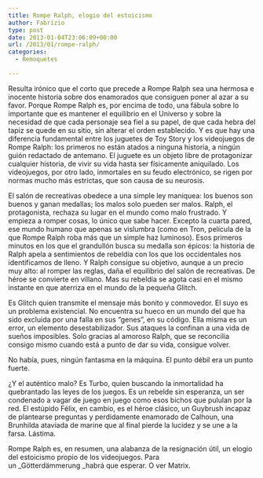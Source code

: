 ```yaml
---
title: Rompe Ralph, elogio del estoicismo
author: Fabrizio
type: post
date: 2013-01-04T23:06:09+00:00
url: /2013/01/rompe-ralph/
categories:
  - Remoquetes

---
```

Resulta irónico que el corto que precede a Rompe Ralph sea una hermosa e inocente historia sobre dos enamorados que consiguen poner al azar a su favor. Porque Rompe Ralph es, por encima de todo, una fábula sobre lo importante que es mantener el equilibrio en el Universo y sobre la necesidad de que cada personaje sea fiel a su papel, de que cada hebra del tapiz se quede en su sitio, sin alterar el orden establecido. Y es que hay una diferencia fundamental entre los juguetes de Toy Story y los videojuegos de Rompe Ralph: los primeros no están atados a ninguna historia, a ningún guión redactado de antemano. El juguete es un objeto libre de protagonizar cualquier historia, de vivir su vida hasta ser físicamente aniquilado. Los videojuegos, por otro lado, inmortales en su feudo electrónico, se rigen por normas mucho más estrictas, que son causa de su neurosis.

El salón de recreativas obedece a una simple ley maniquea: los buenos son buenos y ganan medallas; los malos solo pueden ser malos. Ralph, el protagonista, rechaza su lugar en el mundo como malo frustrado. Y empieza a romper cosas, lo único que sabe hacer. Excepto la cuarta pared, ese mundo humano que apenas se vislumbra (como en Tron, película de la que Rompe Ralph roba más que un simple haz luminoso). Esos primeros minutos en los que el grandullón busca su medalla son épicos: la historia de Ralph apela a sentimientos de rebeldía con los que los occidentales nos identificamos de lleno. Y Ralph consigue su objetivo, aunque a un precio muy alto: al romper las reglas, daña el equilibrio del salón de recreativas. De héroe se convierte en villano. Mas su rebeldía se agota casi en el mismo instante en que aterriza en el mundo de la pequeña Glitch.

Es Glitch quien transmite el mensaje más bonito y conmovedor. El suyo es un problema existencial. No encuentra su hueco en un mundo del que ha sido excluida por una falla en sus “genes”, en su código. Ella misma es un error, un elemento desestabilizador. Sus ataques la confinan a una vida de sueños imposibles. Solo gracias al amoroso Ralph, que se reconcilia consigo mismo cuando está a punto de dar su vida, consigue volver.

No había, pues, ningún fantasma en la máquina. El punto débil era un punto fuerte.

¿Y el auténtico malo? Es Turbo, quien buscando la inmortalidad ha quebrantado las leyes de los juegos. Es un rebelde sin esperanza, un ser condenado a vagar de juego en juego como esos bichos que pululan por la red. El estúpido Félix, en cambio, es el héroe clásico, un Guybrush incapaz de plantearse preguntas y perdidamente enamorado de Calhoun, una Brunhilda ataviada de marine que al final pierde la lucidez y se une a la farsa. Lástima.

Rompe Ralph es, en resumen, una alabanza de la resignación útil, un elogio del estoicismo propio de los videojuegos. Para un _Götterdämmerung _habrá que esperar. O ver Matrix.